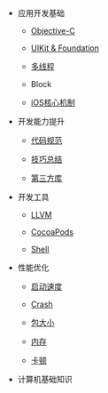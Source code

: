
- 应用开发基础
    
    - [Objective-C](/Base/ObjcLang/)

    - [UIKit & Foundation](/Base/UIKit/README)

    - [多线程](/Base/Threads/README)

    - Block

    - [iOS核心机制](/Base/CoreSys/README)

- 开发能力提升

    - [代码规范](/Senior/coderule.md)

    - [技巧总结](/Senior/)

    - [第三方库](/Senior/)

- 开发工具

    - [LLVM]()

    - [CocoaPods]()

    - [Shell]()

- 性能优化
    
    - [启动速度](/performance/startup)

    - [Crash](performance/crash)

    - [包大小](/performance/ipasize)

    - [内存](/performance/memory)

    - [卡顿](/performance/block)

- 计算机基础知识
